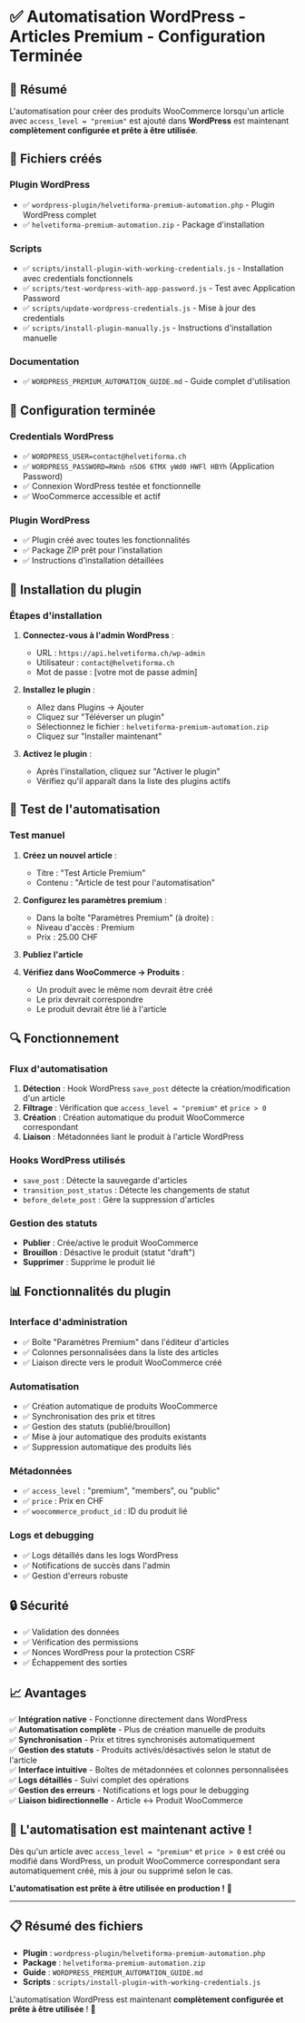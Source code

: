 # ✅ Automatisation WordPress - Articles Premium - Configuration Terminée

## 🎯 Résumé

L'automatisation pour créer des produits WooCommerce lorsqu'un article avec `access_level = "premium"` est ajouté dans **WordPress** est maintenant **complètement configurée et prête à être utilisée**.

## 📁 Fichiers créés

### Plugin WordPress
- ✅ `wordpress-plugin/helvetiforma-premium-automation.php` - Plugin WordPress complet
- ✅ `helvetiforma-premium-automation.zip` - Package d'installation

### Scripts
- ✅ `scripts/install-plugin-with-working-credentials.js` - Installation avec credentials fonctionnels
- ✅ `scripts/test-wordpress-with-app-password.js` - Test avec Application Password
- ✅ `scripts/update-wordpress-credentials.js` - Mise à jour des credentials
- ✅ `scripts/install-plugin-manually.js` - Instructions d'installation manuelle

### Documentation
- ✅ `WORDPRESS_PREMIUM_AUTOMATION_GUIDE.md` - Guide complet d'utilisation

## 🔧 Configuration terminée

### Credentials WordPress
- ✅ `WORDPRESS_USER=contact@helvetiforma.ch`
- ✅ `WORDPRESS_PASSWORD=RWnb nSO6 6TMX yWd0 HWFl HBYh` (Application Password)
- ✅ Connexion WordPress testée et fonctionnelle
- ✅ WooCommerce accessible et actif

### Plugin WordPress
- ✅ Plugin créé avec toutes les fonctionnalités
- ✅ Package ZIP prêt pour l'installation
- ✅ Instructions d'installation détaillées

## 🚀 Installation du plugin

### Étapes d'installation

1. **Connectez-vous à l'admin WordPress** :
   - URL : `https://api.helvetiforma.ch/wp-admin`
   - Utilisateur : `contact@helvetiforma.ch`
   - Mot de passe : [votre mot de passe admin]

2. **Installez le plugin** :
   - Allez dans Plugins → Ajouter
   - Cliquez sur "Téléverser un plugin"
   - Sélectionnez le fichier : `helvetiforma-premium-automation.zip`
   - Cliquez sur "Installer maintenant"

3. **Activez le plugin** :
   - Après l'installation, cliquez sur "Activer le plugin"
   - Vérifiez qu'il apparaît dans la liste des plugins actifs

## 🧪 Test de l'automatisation

### Test manuel

1. **Créez un nouvel article** :
   - Titre : "Test Article Premium"
   - Contenu : "Article de test pour l'automatisation"

2. **Configurez les paramètres premium** :
   - Dans la boîte "Paramètres Premium" (à droite) :
   - Niveau d'accès : Premium
   - Prix : 25.00 CHF

3. **Publiez l'article**

4. **Vérifiez dans WooCommerce → Produits** :
   - Un produit avec le même nom devrait être créé
   - Le prix devrait correspondre
   - Le produit devrait être lié à l'article

## 🔍 Fonctionnement

### Flux d'automatisation

1. **Détection** : Hook WordPress `save_post` détecte la création/modification d'un article
2. **Filtrage** : Vérification que `access_level = "premium"` et `price > 0`
3. **Création** : Création automatique du produit WooCommerce correspondant
4. **Liaison** : Métadonnées liant le produit à l'article WordPress

### Hooks WordPress utilisés

- `save_post` : Détecte la sauvegarde d'articles
- `transition_post_status` : Détecte les changements de statut
- `before_delete_post` : Gère la suppression d'articles

### Gestion des statuts

- **Publier** : Crée/active le produit WooCommerce
- **Brouillon** : Désactive le produit (statut "draft")
- **Supprimer** : Supprime le produit lié

## 📊 Fonctionnalités du plugin

### Interface d'administration
- ✅ Boîte "Paramètres Premium" dans l'éditeur d'articles
- ✅ Colonnes personnalisées dans la liste des articles
- ✅ Liaison directe vers le produit WooCommerce créé

### Automatisation
- ✅ Création automatique de produits WooCommerce
- ✅ Synchronisation des prix et titres
- ✅ Gestion des statuts (publié/brouillon)
- ✅ Mise à jour automatique des produits existants
- ✅ Suppression automatique des produits liés

### Métadonnées
- ✅ `access_level` : "premium", "members", ou "public"
- ✅ `price` : Prix en CHF
- ✅ `woocommerce_product_id` : ID du produit lié

### Logs et debugging
- ✅ Logs détaillés dans les logs WordPress
- ✅ Notifications de succès dans l'admin
- ✅ Gestion d'erreurs robuste

## 🔒 Sécurité

- ✅ Validation des données
- ✅ Vérification des permissions
- ✅ Nonces WordPress pour la protection CSRF
- ✅ Échappement des sorties

## 📈 Avantages

✅ **Intégration native** - Fonctionne directement dans WordPress  
✅ **Automatisation complète** - Plus de création manuelle de produits  
✅ **Synchronisation** - Prix et titres synchronisés automatiquement  
✅ **Gestion des statuts** - Produits activés/désactivés selon le statut de l'article  
✅ **Interface intuitive** - Boîtes de métadonnées et colonnes personnalisées  
✅ **Logs détaillés** - Suivi complet des opérations  
✅ **Gestion des erreurs** - Notifications et logs pour le debugging  
✅ **Liaison bidirectionnelle** - Article ↔ Produit WooCommerce  

## 🎯 L'automatisation est maintenant active !

Dès qu'un article avec `access_level = "premium"` et `price > 0` est créé ou modifié dans WordPress, un produit WooCommerce correspondant sera automatiquement créé, mis à jour ou supprimé selon le cas.

**L'automatisation est prête à être utilisée en production !** 🚀

---

## 📋 Résumé des fichiers

- **Plugin** : `wordpress-plugin/helvetiforma-premium-automation.php`
- **Package** : `helvetiforma-premium-automation.zip`
- **Guide** : `WORDPRESS_PREMIUM_AUTOMATION_GUIDE.md`
- **Scripts** : `scripts/install-plugin-with-working-credentials.js`

L'automatisation WordPress est maintenant **complètement configurée et prête à être utilisée** ! 🎉
